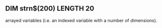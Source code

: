 ## DIM strn$(200) LENGTH 20

arrayed variables (i.e. an indexed variable with a number of dimensions).